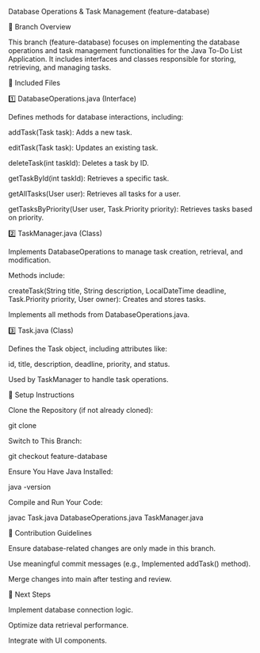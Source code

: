 Database Operations & Task Management (feature-database)

📌 Branch Overview

This branch (feature-database) focuses on implementing the database operations and task management functionalities for the Java To-Do List Application. It includes interfaces and classes responsible for storing, retrieving, and managing tasks.

📂 Included Files

1️⃣ DatabaseOperations.java (Interface)

Defines methods for database interactions, including:

addTask(Task task): Adds a new task.

editTask(Task task): Updates an existing task.

deleteTask(int taskId): Deletes a task by ID.

getTaskById(int taskId): Retrieves a specific task.

getAllTasks(User user): Retrieves all tasks for a user.

getTasksByPriority(User user, Task.Priority priority): Retrieves tasks based on priority.

2️⃣ TaskManager.java (Class)

Implements DatabaseOperations to manage task creation, retrieval, and modification.

Methods include:

createTask(String title, String description, LocalDateTime deadline, Task.Priority priority, User owner): Creates and stores tasks.

Implements all methods from DatabaseOperations.java.

3️⃣ Task.java (Class)

Defines the Task object, including attributes like:

id, title, description, deadline, priority, and status.

Used by TaskManager to handle task operations.

🚀 Setup Instructions

Clone the Repository (if not already cloned):

git clone <repo-url>

Switch to This Branch:

git checkout feature-database

Ensure You Have Java Installed:

java -version

Compile and Run Your Code:

javac Task.java DatabaseOperations.java TaskManager.java

🔗 Contribution Guidelines

Ensure database-related changes are only made in this branch.

Use meaningful commit messages (e.g., Implemented addTask() method).

Merge changes into main after testing and review.

📌 Next Steps

Implement database connection logic.

Optimize data retrieval performance.

Integrate with UI components.

